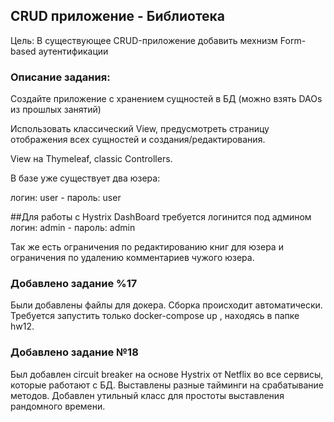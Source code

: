 ## CRUD приложение - Библиотека
Цель: В существующее CRUD-приложение добавить мехнизм Form-based аутентификации

### Описание задания:
Создайте приложение с хранением сущностей в БД (можно взять DAOs из прошлых занятий)

Использовать классический View, предусмотреть страницу отображения всех сущностей и создания/редактирования.

View на Thymeleaf, classic Controllers.

В базе уже существует два юзера:

логин: user - пароль: user

##Для работы с Hystrix DashBoard требуется логинится под админом 
логин: admin - пароль: admin

Так же есть ограничения по редактированию книг для юзера и ограничения по удалению комментариев
чужого юзера.

### Добавлено задание %17
Были добавлены файлы для докера. Сборка происходит автоматически. Требуется запустить только
docker-compose up , находясь в папке hw12.

### Добавлено задание №18
Был добавлен circuit breaker на основе Hystrix от Netflix во все сервисы, которые работают с БД. Выставлены разные 
тайминги на срабатывание методов. Добавлен утильный класс для простоты выставления рандомного времени. 